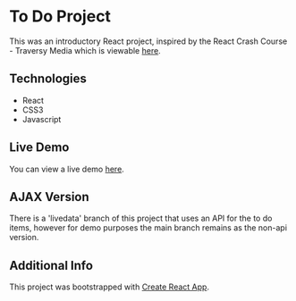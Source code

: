 # To Do Project

This was an introductory React project, inspired by the React Crash Course - Traversy Media which is viewable [here](https://youtu.be/sBws8MSXN7A).


## Technologies

* React
* CSS3
* Javascript

## Live Demo

You can view a live demo [here](https://mjbryan10.github.io/to-do-project/).

## AJAX Version

There is a 'livedata' branch of this project that uses an API for the to do items, however for demo purposes the main branch remains as the non-api version. 

## Additional Info

This project was bootstrapped with [Create React App](https://github.com/facebook/create-react-app).
